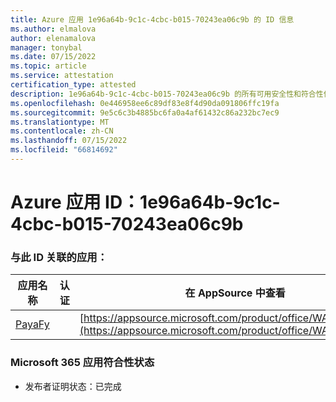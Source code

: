 ```yaml
---
title: Azure 应用 1e96a64b-9c1c-4cbc-b015-70243ea06c9b 的 ID 信息
ms.author: elmalova
author: elenamalova
manager: tonybal
ms.date: 07/15/2022
ms.topic: article
ms.service: attestation
certification_type: attested
description: 1e96a64b-9c1c-4cbc-b015-70243ea06c9b 的所有可用安全性和符合性信息。
ms.openlocfilehash: 0e446958ee6c89df83e8f4d90da091806ffc19fa
ms.sourcegitcommit: 9e5c6c3b4885bc6fa0a4af61432c86a232bc7ec9
ms.translationtype: MT
ms.contentlocale: zh-CN
ms.lasthandoff: 07/15/2022
ms.locfileid: "66814692"
---
```

# <a name="azure-app-id-1e96a64b-9c1c-4cbc-b015-70243ea06c9b"></a>Azure 应用 ID：1e96a64b-9c1c-4cbc-b015-70243ea06c9b


### <a name="apps-associated-with-this-id"></a>与此 ID 关联的应用：
| **应用名称** | **认证** | **在 AppSource 中查看** |
|--------------|---------------|-----------------------|
| [PayaFy](../forward/WA200003397.md) |  | [https://appsource.microsoft.com/product/office/WA200003397](https://appsource.microsoft.com/product/office/WA200003397) |

### <a name="microsoft-365-app-compliance-status"></a>Microsoft 365 应用符合性状态
- 发布者证明状态：已完成
